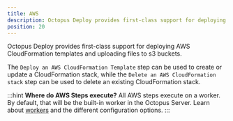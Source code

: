 ```yaml
---
title: AWS
description: Octopus Deploy provides first-class support for deploying AWS CloudFormation templates.
position: 20
---
```


Octopus Deploy provides first-class support for deploying AWS CloudFormation templates and uploading files to s3 buckets.

The `Deploy an AWS CloudFormation Template` step can be used to create or update a CloudFormation stack, while the `Delete an AWS CloudFormation stack` step can be used to delete an existing CloudFormation stack.

:::hint
**Where do AWS Steps execute?**
All AWS steps execute on a worker.  By default, that will be the built-in worker in the Octopus Server. Learn about [workers](/docs/administration/workers/index.md) and the different configuration options.
:::
